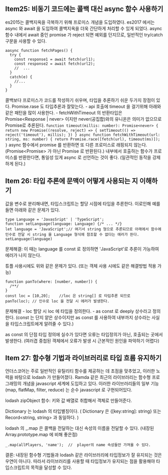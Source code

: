 ## Item25: 비동기 코드에는 콜백 대신 async 함수 사용하기
es2015는 콜백지옥을 극복하기 위해 프로미스 개념을 도입하였다.
es2017 에서는 async 와 await 을 도입하여 콜백지옥을 더욱 간단하게 처리할 수 있게 되었다.
async 함수 내에서 await 중인 promise 가 reject 되면 예외를 던지므로, 일반적인 try/catch 구문을 사용할 수 있다.
```
aasync function fetchPages() {
  try {
    const response1 = await fetch(url1);
    const response2 = await fetch(url2);
    //  ...
  }
  catch(e) {
    //...
  }
}
```
콜백보다 프로미스가 코드를 작성하기 쉬우며, 타입을 추론하기 쉬운 두가지 장점이 있다.
Promise.rase 도 타입추론과 잘맞는다.
    - api 호출에 timeout 을 걸기위해 아래와 같은 패턴을 많이 사용한다.
    - fetchWithTimeout 의 반환타입은 Promise<Response | never> 이지만 never(공집합)와의 유니온은 의미가 없으므로 Promise<Response>로 추론된다.
    ```
    function timeout(millis: number): Promise<never> {
        return new Promise((resolve, reject) => {
        setTimeout(() => reject('timeout'), millis);
        })
    }
    async function fetchWithTimeout(url: string, ms: number) {
    return Promise.race([fetch(url), timeout(ms)]);
    }
    ```
async 함수에서 promise 를 반환하면 또 다른 프로미스로 래핑되지 않는다. (Promise<Promise<T>> 가 아닌 Promise<T> 로 반환된다.)
내부에서 호출하는 함수가 프로미스를 반환한다면, 통일성 있게 async 로 선언하는 것이 좋다. (일관적인 동작을 강제하게 된다.)

## Item 26: 타입 추론에 문맥이 어떻게 사용되는 지 이해하기
값을 변수로 분리해내면, 타입스크립트는 할당 시점에 타입을 추론한다. 이로인해 예를 들면 아래와 같은 문제가 있다.
```
type Language = 'JavasSript' | 'TypeScript';
function setLanguage(language: Language) {/* ... */}
let language = 'JavaScript';// 여기서 string 형으로 추론되므로 아래에서 함수에 인수로 전달 시 string 을 Language 형식에 참조할 수 없다는 에러가 뜬다.
setLanguage(language)
```
문제해결: 이 때는 language 를 const 로 정의하면 'JavaScript'로 추론이 가능하여 에러가 나지 않는다.

튜플 사용시에도 위와 같은 문제가 있다. (또는 객체 사용 시에도 같은 해결방법 적용 가능)
```
function panTo(where: [number, number]) {
  /**/
}
const loc = [10,20];    //loc 은 string[] 로 타입추론 되므로
panTo(loc); // 인수로 loc 을 전달 시 에러가 발생한다.
```
문제해결
    - loc 할당 시 loc 에 타입을 정의한다.
    - as const 로 deeply 상수라고 정의한다. (const 는 단지 얕은 상수이지만 as const 를 사용하여 내부까지 상수라는 사실을 타입스크립트에게 알려줄 수 있다.)

as const 의 단점
타입 정의에 실수가 있다면 오류는 타입정의가 아닌, 호출되는 곳에서 발생한다. (여러겹 중첩된 객체에서 오류가 발생 시 근본적인 원인을 파악하기 어렵다)

## Item 27: 함수형 기법과 라이브러리로 타입 흐름 유지하기
언더스코어는 주로 일반적인 유틸리티 함수를 제공하는 데 초점을 맞추었고, 이러한 노력을 바탕으로 lodash 가 만들어졌다.
Ramda 같은 최근의 라이브러리는 함수형 프로그래밍의 개념을 javascript 세계에 도입하고 있다.
이러한 라이브러리들의 일부 기능 (map, flatMap, filter, reduce) 는 순수 javascript 로 구현되어있다.

lodash zipObject 함수: 키와 값 배열로 취합해서 객체로 만들어준다.

Dictionary 는 lodash 의 타입별칭이다. ( Dictionary<string> 은 {[key:string]: string} 또는 Record<string, string> 과 동일하다. )

lodash 의 _.map 은 콜백을 전달하는 대신 속성의 이름을 전달할 수 있다. (내장된 Array.prototype.map 에 비해 좋은점)
```
_.map(allPlayers, 'name');  //  player의 name 속성들만 가져올 수 있다.
```

결론: 내장된 함수형 기법들과 lodash 같은 라이브러리에 타입정보가 잘 유지되는 것은 우연이 아니다. 따라서 라이브러리를 사용할 때 타입정보가 유지되는 점을 활용해야 타입스크립트의 목적을 달성할 수 있다.